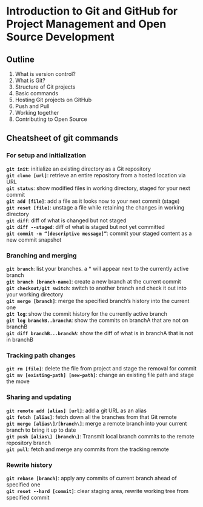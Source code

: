 # Introduction to Git and GitHub for Project Management and Open Source Development

## Outline
1. What is version control?
2. What is Git?
3. Structure of Git projects
4. Basic commands
5. Hosting Git projects on GitHub
6. Push and Pull
7. Working together
8. Contributing to Open Source


## Cheatsheet of git commands

### For setup and initialization
**`git init`**: initialize an existing directory as a Git repository<br>
**`git clone [url]`**: retrieve an entire repository from a hosted location via URL<br>
**`git status`**: show modified files in working directory, staged for your next commit<br>
**`git add [file]`**: add a file as it looks now to your next commit (stage)<br>
**`git reset [file]`**: unstage a file while retaining the changes in working directory<br>
**`git diff`**: diff of what is changed but not staged<br>
**`git diff --staged`**: diff of what is staged but not yet committed<br>
**`git commit -m “[descriptive message]”`**: commit your staged content as a new commit snapshot<br>

### Branching and merging
**`git branch`**: list your branches. a * will appear next to the currently active branch<br>
**`git branch [branch-name]`**: create a new branch at the current commit<br>
**`git checkout/git switch`**: switch to another branch and check it out into your working directory<br>
**`git merge [branch]`**: merge the specified branch’s history into the current one<br>
**`git log`**: show the commit history for the currently active branch<br>
**`git log branchB..branchA`**: show the commits on branchA that are not on branchB<br>
**`git diff branchB...branchA`**: show the diff of what is in branchA that is not in branchB<br>

### Tracking path changes
**`git rm [file]`**: delete the file from project and stage the removal for commit<br>
**`git mv [existing-path] [new-path]`**: change an existing file path and stage the move<br>

### Sharing and updating
**`git remote add [alias] [url]`**: add a git URL as an alias<br>
**`git fetch [alias]`**: fetch down all the branches from that Git remote<br>
**`git merge [alias\]/[branch\]`**: merge a remote branch into your current branch to bring it up to date<br>
**`git push [alias\] [branch\]`**: Transmit local branch commits to the remote repository branch<br>
**`git pull`**: fetch and merge any commits from the tracking remote <br>

### Rewrite history
**`git rebase [branch]`**: apply any commits of current branch ahead of specified one<br>
**`git reset --hard [commit]`**: clear staging area, rewrite working tree from specified commit<br>
